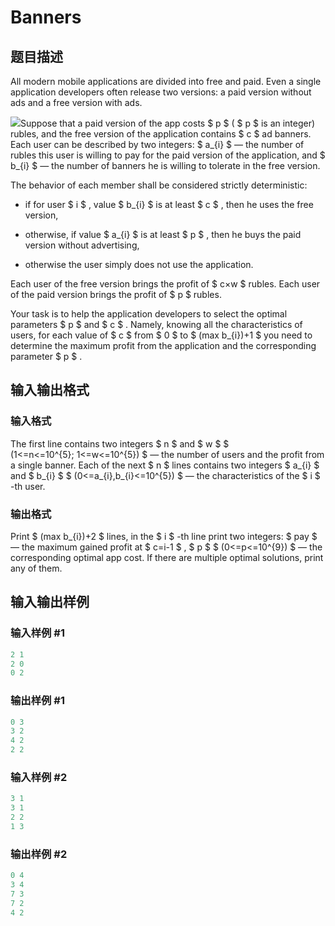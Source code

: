 # Banners

## 题目描述

All modern mobile applications are divided into free and paid. Even a single application developers often release two versions: a paid version without ads and a free version with ads.

![](https://cdn.luogu.com.cn/upload/vjudge_pic/CF436F/c46aedeefaad64d2bb027e2acfd0cd5cd5b8a0fc.png)Suppose that a paid version of the app costs $ p $ ( $ p $ is an integer) rubles, and the free version of the application contains $ c $ ad banners. Each user can be described by two integers: $ a_{i} $ — the number of rubles this user is willing to pay for the paid version of the application, and $ b_{i} $ — the number of banners he is willing to tolerate in the free version.

The behavior of each member shall be considered strictly deterministic:

- if for user $ i $ , value $ b_{i} $ is at least $ c $ , then he uses the free version,

- otherwise, if value $ a_{i} $ is at least $ p $ , then he buys the paid version without advertising,

- otherwise the user simply does not use the application.

Each user of the free version brings the profit of $ c×w $ rubles. Each user of the paid version brings the profit of $ p $ rubles.

Your task is to help the application developers to select the optimal parameters $ p $ and $ c $ . Namely, knowing all the characteristics of users, for each value of $ c $ from $ 0 $ to $ (max b_{i})+1 $ you need to determine the maximum profit from the application and the corresponding parameter $ p $ .

## 输入输出格式

### 输入格式

The first line contains two integers $ n $ and $ w $ $ (1<=n<=10^{5}; 1<=w<=10^{5}) $ — the number of users and the profit from a single banner. Each of the next $ n $ lines contains two integers $ a_{i} $ and $ b_{i} $ $ (0<=a_{i},b_{i}<=10^{5}) $ — the characteristics of the $ i $ -th user.

### 输出格式

Print $ (max b_{i})+2 $ lines, in the $ i $ -th line print two integers: $ pay $ — the maximum gained profit at $ c=i-1 $ , $ p $ $ (0<=p<=10^{9}) $ — the corresponding optimal app cost. If there are multiple optimal solutions, print any of them.

## 输入输出样例

### 输入样例 #1

```cpp
2 1
2 0
0 2

```
### 输出样例 #1

```cpp
0 3
3 2
4 2
2 2

```
### 输入样例 #2

```cpp
3 1
3 1
2 2
1 3

```
### 输出样例 #2

```cpp
0 4
3 4
7 3
7 2
4 2

```
